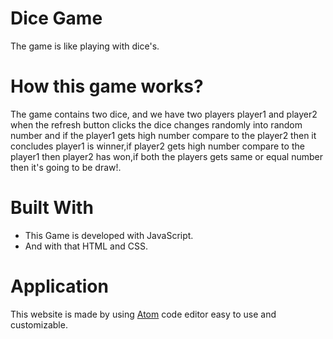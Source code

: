 # Dice Game

The game is like playing with dice's.

# How this game works?

The game contains two dice, and we have two players player1 and player2 when the refresh button clicks the dice changes randomly into random number and if the player1 gets high number compare to the player2 then it concludes player1 is winner,if player2 gets high number compare to the player1 then player2 has won,if both the players gets same or equal number then it's going to be draw!.

# Built With
* This Game is developed with JavaScript.
* And with that HTML and CSS.

# Application

This website is made by using [Atom](https://atom.io/) code editor easy to use and customizable.
